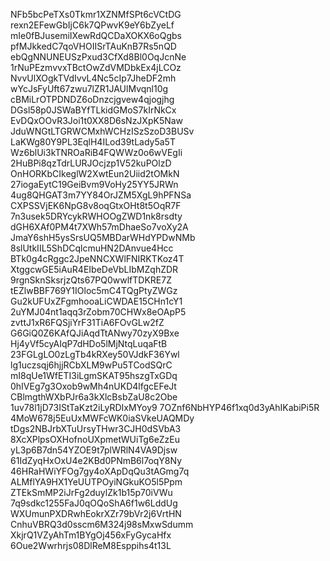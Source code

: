 NFb5bcPeTXs0Tkmr1XZNMfSPt6cVCtDG
rexn2EFewGbIjC6k7QPwvK9eY6bZyeLf
mIe0fBJusemiIXewRdQCDaXOKX6oQgbs
pfMJkkedC7qoVHOIISrTAuKnB7Rs5nQD
ebQgNNUNEUSzPxud3CfXd8Bl0OqJcnNe
1rNuPEzmvvxTBctOwZdVMDbkEx4jLCOz
NvvUlXOgkTVdIvvL4Nc5cIp7JheDF2mh
wYcJsFyUft67zwu7lZR1JAUlMvqnl10g
cBMiLrOTPDNDZ6oDnzcjgvew4qjogjhg
DGsl58p0JSWaBYfTLkidGMoS7kIrNkCx
EvDQxOOvR3Joi1t0XX8D6sNzJXpK5Naw
JduWNGtLTGRWCMxhWCHzISzSzoD3BUSv
LaKWg80Y9PL3EqlH4ILod39tLady5a5T
Wz6blUi3kTNROaRiB4FQWWz0o6wVEgIi
2HuBPi8qzTdrLURJOcjzp1V52kuPOlzD
OnHORKbCIkeglW2XwtEun2Uiid2tOMkN
27iogaEytC19GeiBvm9VoHy25YY5JRWn
4ug8QHGAT3m7YY84OrJZM5XgL9hPFNSa
CXPSSVjEK6NpG8v8oqGtxOHt8t5OqR7F
7n3usek5DRYcykRWHOOgZWD1nk8rsdty
dGH6XAf0PM4t7XWh57mDhaeSo7voXy2A
JmaY6shH5ysSrsUQ5MBDarWHdYPDwNMb
8slUtkIIL5ShDCqlcmuHN2DAnvue4Hcc
BTk0g4cRggc2JpeNNCXWlFNIRKTKoz4T
XtggcwGE5iAuR4EIbeDeVbLIbMZqhZDR
9rgnSknSksrjzQts67PQ0wwlfTDKRE7Z
tEZlwBBF769Y1IOloc5mC4TQgPtyZWGz
Gu2kUFUxZFgmhooaLiCWDAE15CHn1cY1
2uYMJ04nt1aqq3rZobm70CHWx8eOApP5
zvttJ1xR6FQSjiYrF31TiA6FOvGLw2fZ
G6GiQ0Z6KAfQJiAqdTtANwy70zyX9Bxe
Hj4yVf5cyAIqP7dHDo5lMjNtqLuqaFtB
23FGLgLO0zLgTb4kRXey50VJdkF36Ywl
lg1uczsqj6hjjRCbXLM9wPu5TCodSQrC
mI8qUe1WfETI3iLgmSKAT95hszgTxGDq
0hIVEg7g3Oxob9wMh4nUKD4lfgcEFeJt
CBlmgthWXbPJr6a3kXlcBsbZaU8c2Obe
1uv78l1jD73IStTaKzt2iLyRDIxMYoy9
7OZnf6NbHYP46f1xq0d3yAhIKabiPi5R
4MoW678j5EuUxMWFcWK0iaSVkeUAQMDy
tDgs2NBJrbXTuUrsyTHwr3CJH0dSVbA3
8XcXPlpsOXHofnoUXpmetWUiTg6eZzEu
yL3p6B7dn54YZOE9t7plWRlN4VA9Djsw
61IdZyqHxOxU4e2KBd0PNmB6l7oqY8Ny
46HRaHWiYFOg7gy4oXApDqQu3tAGmg7q
ALMflYA9HX1YeUUTPOyiNGkuKO5l5Ppm
ZTEkSmMP2iJrFg2duylZk1b15p70iVWu
7q9sdkc1255FaJ0qOQoShA6f1w6LddUg
WXUmunPXDRwhEokrXZr79bVr2j6VrtHN
CnhuVBRQ3d0sscm6M324j98sMxwSdumm
XkjrQ1VZyAhTm1BYgOj456xFyGycaHfx
6Oue2Wwrhrjs08DlReM8Esppihs4t13L
